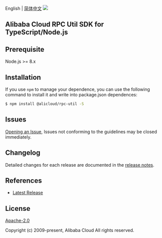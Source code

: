 English | [简体中文](README-CN.md)
![](https://aliyunsdk-pages.alicdn.com/icons/AlibabaCloud.svg)

## Alibaba Cloud RPC Util SDK for TypeScript/Node.js

## Prerequisite

Node.js >= 8.x

## Installation
If you use `npm` to manage your dependence, you can use the following command to install it and write into package.json dependences:

```sh
$ npm install @alicloud/rpc-util -S
```

## Issues
[Opening an Issue](https://github.com/aliyun/alibabacloud-rpc-util-sdk/issues/new), Issues not conforming to the guidelines may be closed immediately.

## Changelog
Detailed changes for each release are documented in the [release notes](./ChangeLog.txt).

## References
* [Latest Release](https://github.com/aliyun/alibabacloud-rpc-util-sdk/tree/master/ts)

## License
[Apache-2.0](http://www.apache.org/licenses/LICENSE-2.0)

Copyright (c) 2009-present, Alibaba Cloud All rights reserved.